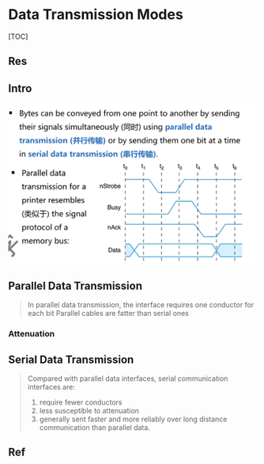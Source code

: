 # Data Transmission Modes

[TOC]



## Res


## Intro
![](../../../../../../Assets/Pics/Screenshot%202023-06-24%20at%206.27.21%20PM.png)


## Parallel Data Transmission
> In parallel data transmission, the interface requires one conductor for each bit
> Parallel cables are fatter than serial ones
> 

### Attenuation



## Serial Data Transmission
> Compared with parallel data interfaces, serial communication interfaces are: 
> 1. require fewer conductors
> 2. less susceptible to attenuation
> 3. generally sent faster and more reliably over long distance communication than parallel data.



## Ref


